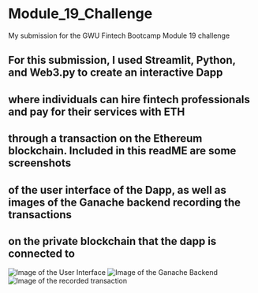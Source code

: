 # Module_19_Challenge
My submission for the GWU Fintech Bootcamp Module 19 challenge

## For this submission, I used Streamlit, Python, and Web3.py to create an interactive Dapp 
## where individuals can hire fintech professionals and pay for their services with ETH 
## through a transaction on the Ethereum blockchain. Included in this readME are some screenshots 
## of the user interface of the Dapp, as well as images of the Ganache backend recording the transactions 
## on the private blockchain that the dapp is connected to

![Image of the User Interface](User_interface.jpeg)
![Image of the Ganache Backend](Ganache_backend.jpeg)
![Image of the recorded transaction](Recorded_transaction.jpeg)


